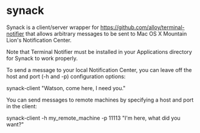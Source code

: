 synack
======

Synack is a client/server wrapper for https://github.com/alloy/terminal-notifier that allows
arbitrary messages to be sent to Mac OS X Mountain Lion's Notification Center.

Note that Terminal Notifier must be installed in your Applications directory for Synack to work
properly.

To send a message to your local Notification Center, you can leave off the host and port (-h and -p)
configuration options:

  synack-client "Watson, come here, I need you."

You can send messages to remote machines by specifying a host and port in the client:

  synack-client -h my_remote_machine -p 11113 "I'm here, what did you want?"

